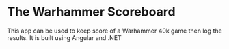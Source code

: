 # The Warhammer Scoreboard

This app can be used to keep score of a Warhammer 40k game then log the results.
It is built using Angular and .NET
